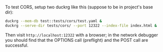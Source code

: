 To test CORS, setup two duckrg like this (suppose to be in project's base dir):

```bash
duckrg --mem-db test::tests/cors/test.yaml &
duckrg --serve-dir tests/cors/ --port 12322 --index-file index.html &
```

Then visit `http://localhost:12322` with a browser; in the network debugger you should find that the OPTIONS call (preflight) and the POST call are successful.